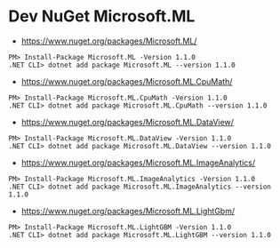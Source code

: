 # Dev NuGet Microsoft.ML

- https://www.nuget.org/packages/Microsoft.ML/
```
PM> Install-Package Microsoft.ML -Version 1.1.0
.NET CLI> dotnet add package Microsoft.ML --version 1.1.0
```

- https://www.nuget.org/packages/Microsoft.ML.CpuMath/
```
PM> Install-Package Microsoft.ML.CpuMath -Version 1.1.0
.NET CLI> dotnet add package Microsoft.ML.CpuMath --version 1.1.0
```

- https://www.nuget.org/packages/Microsoft.ML.DataView/
```
PM> Install-Package Microsoft.ML.DataView -Version 1.1.0
.NET CLI> dotnet add package Microsoft.ML.DataView --version 1.1.0
```

- https://www.nuget.org/packages/Microsoft.ML.ImageAnalytics/
```
PM> Install-Package Microsoft.ML.ImageAnalytics -Version 1.1.0
.NET CLI> dotnet add package Microsoft.ML.ImageAnalytics --version 1.1.0
```

- https://www.nuget.org/packages/Microsoft.ML.LightGbm/
```
PM> Install-Package Microsoft.ML.LightGBM -Version 1.1.0
.NET CLI> dotnet add package Microsoft.ML.LightGBM --version 1.1.0
```

